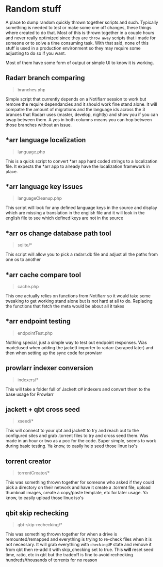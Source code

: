 # Random stuff

A place to dump random quickly thrown together scripts and such. Typically something is needed to test or make some one off changes, these things where created to do that. Most of this is thrown together in a couple hours and never really optimized since they are `throw away` scripts that i made for someone or to solve a time consuming task. With that said, none of this stuff is used in a production environment so they may require some adjusting to do so if you want.

Most of them have some form of output or simple UI to know it is working.

## Radarr branch comparing

> branches.php

Simple script that currently depends on a Notifiarr session to work but remove the require dependancies and it should work fine stand alone. It will compatre the amount of migrations and the language ids across the 3 brances that Radarr uses (master, develop, nightly) and show you if you can swap between them. A yes in both columns means you can hop between those branches without an issue.

## *arr language localization

> language.php

This is a quick script to convert \*arr app hard coded strings to a localization file. It expects the \*arr app to already have the localization framework in place.

## *arr language key issues

> languageCleanup.php

This script will look for any defined language keys in the source and display which are missing a translation in the english file and it will look in the english file to see which defined keys are not in the source

## *arr os change database path tool

> sqlite/*

This script will allow you to pick a radarr.db file and adjust all the paths from one os to another

## *arr cache compare tool

> cache.php

This one actually relies on functions from Notifiarr so it would take some tweaking to get working stand alone but is not hard at all to do. Replacing the functions that fetch the meta would be about all it takes

## *arr endpoint testing

> endpointTest.php

Nothing special, just a simple way to test out endpoint responses. Was made/used when adding the jackett importer to radarr (scraped later) and then when setting up the sync code for prowlarr

## prowlarr indexer conversion

> indexers/*

This will take a folder full of Jackett c# indexers and convert them to the base usage for Prowlarr

## jackett + qbt cross seed

> xseed/*

This will connect to your qbt and jackett to try and reach out to the configured sites and grab .torrent files to try and cross seed them. Was made in an hour or two as a poc for the code. Super simple, seems to work during basic testing. Ya know, to easily help seed those linux iso's

## torrent creator

> torrentCreator/*

This was something thrown together for someone who asked if they could pick a directory on their network and have it create a .torrent file, upload thumbnail images, create a copy/paste template, etc for later usage. Ya know, to easily upload those linux iso's

## qbit skip rechecking

> qbt-skip-rechecking/*

This was something thrown together for when a drive is remounted/remapped and everything is trying to re-check files when it is not necessary. It will grab everything with `checkingUP` state and remove it from qbt then re-add it with skip_checking set to true. This **will** reset seed time, ratio, etc in qbt but the tradeoff is fine to avoid rechecking hundreds/thousands of torrents for no reason
